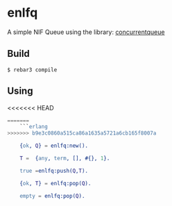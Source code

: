 enlfq
=====

A simple NIF Queue using the library: [concurrentqueue](https://github.com/cameron314/concurrentqueue/tree/8f7e861dd9411a0bf77a6b9de83a47b3424fafba)

Build
-----

    $ rebar3 compile


Using
-----

<<<<<<< HEAD
```erlang
=======
    ```erlang
>>>>>>> b9e3c0860a515ca86a1635a5721a6cb165f8007a

    {ok, Q} = enlfq:new().

    T =  {any, term, [], #{}, 1}.

    true =enlfq:push(Q,T).

    {ok, T} = enlfq:pop(Q).

    empty = enlfq:pop(Q).

```




